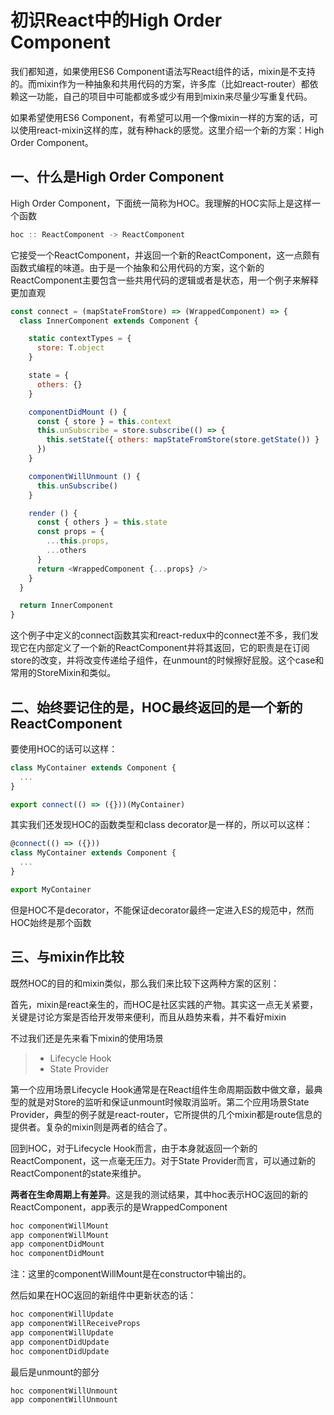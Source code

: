 # 初识React中的High Order Component

我们都知道，如果使用ES6 Component语法写React组件的话，mixin是不支持的。而mixin作为一种抽象和共用代码的方案，许多库（比如react-router）都依赖这一功能，自己的项目中可能都或多或少有用到mixin来尽量少写重复代码。

如果希望使用ES6 Component，有希望可以用一个像mixin一样的方案的话，可以使用react-mixin这样的库，就有种hack的感觉。这里介绍一个新的方案：High Order Component。


## 一、什么是High Order Component
High Order Component，下面统一简称为HOC。我理解的HOC实际上是这样一个函数

```javascript
hoc :: ReactComponent -> ReactComponent  
```


它接受一个ReactComponent，并返回一个新的ReactComponent，这一点颇有函数式编程的味道。由于是一个抽象和公用代码的方案，这个新的ReactComponent主要包含一些共用代码的逻辑或者是状态，用一个例子来解释更加直观

```javascript
const connect = (mapStateFromStore) => (WrappedComponent) => {  
  class InnerComponent extends Component {

    static contextTypes = {
      store: T.object
    }

    state = {
      others: {}
    }

    componentDidMount () {
      const { store } = this.context
      this.unSubscribe = store.subscribe(() => {
        this.setState({ others: mapStateFromStore(store.getState()) }
      })
    }

    componentWillUnmount () {
      this.unSubscribe()
    }

    render () {
      const { others } = this.state
      const props = {
        ...this.props,
        ...others
      }
      return <WrappedComponent {...props} />
    }
  }

  return InnerComponent
}
```
这个例子中定义的connect函数其实和react-redux中的connect差不多，我们发现它在内部定义了一个新的ReactComponent并将其返回，它的职责是在订阅store的改变，并将改变传递给子组件，在unmount的时候擦好屁股。这个case和常用的StoreMixin和类似。


## 二、始终要记住的是，HOC最终返回的是一个新的ReactComponent

要使用HOC的话可以这样：

```javascript
class MyContainer extends Component {  
  ...
}

export connect(() => ({}))(MyContainer)  
```
其实我们还发现HOC的函数类型和class decorator是一样的，所以可以这样：

```javascript
@connect(() => ({}))
class MyContainer extends Component {  
  ...
}

export MyContainer 
```
但是HOC不是decorator，不能保证decorator最终一定进入ES的规范中，然而HOC始终是那个函数

## 三、与mixin作比较

既然HOC的目的和mixin类似，那么我们来比较下这两种方案的区别：

首先，mixin是react亲生的，而HOC是社区实践的产物。其实这一点无关紧要，关键是讨论方案是否给开发带来便利，而且从趋势来看，并不看好mixin

不过我们还是先来看下mixin的使用场景

>* Lifecycle Hook
>* State Provider

第一个应用场景Lifecycle Hook通常是在React组件生命周期函数中做文章，最典型的就是对Store的监听和保证unmount时候取消监听。第二个应用场景State Provider，典型的例子就是react-router，它所提供的几个mixin都是route信息的提供者。复杂的mixin则是两者的结合了。

回到HOC，对于Lifecycle Hook而言，由于本身就返回一个新的ReactComponent，这一点毫无压力。对于State Provider而言，可以通过新的ReactComponent的state来维护。


**两者在生命周期上有差异**。这是我的测试结果，其中hoc表示HOC返回的新的ReactComponent，app表示的是WrappedComponent

```javascript
hoc componentWillMount  
app componentWillMount  
app componentDidMount  
hoc componentDidMount
```

注：这里的componentWillMount是在constructor中输出的。

然后如果在HOC返回的新组件中更新状态的话：

```javascript
hoc componentWillUpdate  
app componentWillReceiveProps  
app componentWillUpdate  
app componentDidUpdate  
hoc componentDidUpdate 
```
最后是unmount的部分

```javascript
hoc componentWillUnmount  
app componentWillUnmount 
```